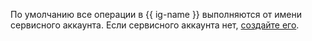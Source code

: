 По умолчанию все операции в {{ ig-name }} выполняются от имени сервисного аккаунта. Если сервисного аккаунта нет, [создайте его](../../iam/operations/sa/create.md).
